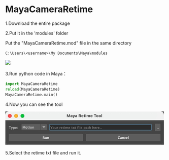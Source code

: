 # MayaCameraRetime
1.Download the entire package

2.Put it in the 'modules' folder

Put the "MayaCameraRetime.mod" file in the same directory

`C:\Users\<username>\My Documents\Maya\modules`

![](https://cdn.jsdelivr.net/gh/lingyunfx/image@main/retime_install_level.png)

3.Run python code in Maya：
```Python
import MayaCameraRetime
reload(MayaCameraRetime)
MayaCameraRetime.main()
```

4.Now you can see the tool

![](doc_image/tool_ui.jpg)

5.Select the retime txt file and run it.
